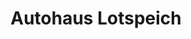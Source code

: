 ---
title: "Autohaus Lotspeich"
url: /muenchen/autohaus-lotspeich-fasangartenstrasse/
shop: Autohaus
---